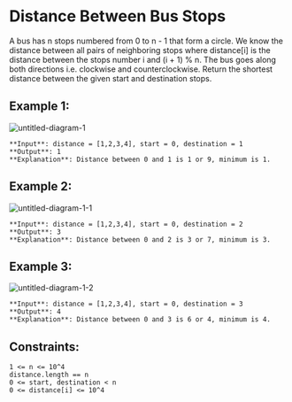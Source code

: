 # Distance Between Bus Stops

A bus has n stops numbered from 0 to n - 1 that form a circle. We know the distance between all pairs of neighboring stops where distance[i] is the distance between the stops number i and (i + 1) % n.
The bus goes along both directions i.e. clockwise and counterclockwise.
Return the shortest distance between the given start and destination stops.

## Example 1:

![untitled-diagram-1](https://user-images.githubusercontent.com/44221590/64686148-28d0e200-d4c3-11e9-9c08-8a69749600a5.jpg)

```
**Input**: distance = [1,2,3,4], start = 0, destination = 1
**Output**: 1
**Explanation**: Distance between 0 and 1 is 1 or 9, minimum is 1.
```

## Example 2:
![untitled-diagram-1-1](https://user-images.githubusercontent.com/44221590/64686155-2bcbd280-d4c3-11e9-8e8e-404be0f2ce87.jpg)

```
**Input**: distance = [1,2,3,4], start = 0, destination = 2
**Output**: 3
**Explanation**: Distance between 0 and 2 is 3 or 7, minimum is 3.
```

## Example 3:
![untitled-diagram-1-2](https://user-images.githubusercontent.com/44221590/64686157-2d959600-d4c3-11e9-9404-386bfa28ad1a.jpg)

```
**Input**: distance = [1,2,3,4], start = 0, destination = 3
**Output**: 4
**Explanation**: Distance between 0 and 3 is 6 or 4, minimum is 4.
``` 

## Constraints:

```
1 <= n <= 10^4
distance.length == n
0 <= start, destination < n
0 <= distance[i] <= 10^4
```
